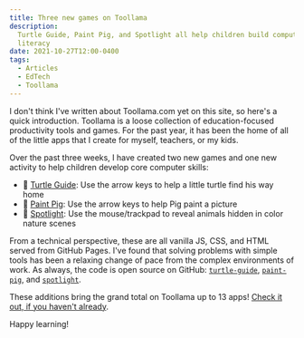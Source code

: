 ```yaml
---
title: Three new games on Toollama
description:
  Turtle Guide, Paint Pig, and Spotlight all help children build computer
  literacy
date: 2021-10-27T12:00-0400
tags:
  - Articles
  - EdTech
  - Toollama
---
```


I don't think I've written about Toollama.com yet on this site, so here's a
quick introduction. Toollama is a loose collection of education-focused
productivity tools and games. For the past year, it has been the home of all of
the little apps that I create for myself, teachers, or my kids.

Over the past three weeks, I have created two new games and one new activity to
help children develop core computer skills:

- 🐢 [Turtle Guide](https://seanmcp.github.io/turtle-guide): Use the arrow keys
  to help a little turtle find his way home
- 🐷 [Paint Pig](https://seanmcp.github.io/paint-pig): Use the arrow keys to
  help Pig paint a picture
- 🔦 [Spotlight](https://seanmcp.github.io/spotlight): Use the mouse/trackpad to
  reveal animals hidden in color nature scenes

From a technical perspective, these are all vanilla JS, CSS, and HTML served
from GitHub Pages. I've found that solving problems with simple tools has been a
relaxing change of pace from the complex environments of work. As always, the
code is open source on GitHub:
[`turtle-guide`](https://github.com/seanmcp/turtle-guide),
[`paint-pig`](https://github.com/seanmcp/paint-pig), and
[`spotlight`](https://github.com/seanmcp/spotlight).

These additions bring the grand total on Toollama up to 13 apps!
[Check it out, if you haven't already](/tools).

Happy learning!
